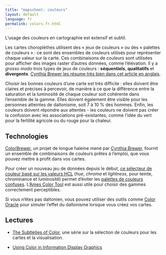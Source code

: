```yaml
---
title: "mapschool: couleurs"
layout: default
language: fr
permalink: colors.fr.html
---
```


L’usage des couleurs en cartographie est extensif et subtil.

Les cartes choroplèthes utilisent des « jeux de couleurs » ou des « palettes de couleurs » : ce sont des ensembles de couleurs utilisés pour représenter chaque valeur sur la carte. Ces combinaisons de couleurs sont utilisées pour afficher des images raster d’autres données, comme l’élévation. Il y a *grosso modo* trois types de jeux de couleurs : **séquentiels**, **qualitatifs** et **divergents**. [Cynthia Brewer les résume très bien dans cet article en anglais](http://colorbrewer2.org/learnmore/schemes_full.html).

Choisir les bonnes couleurs d’une carte est très difficile : elles doivent être claires et précises à percevoir, de manière à ce que la différence entre la saturation et la luminosité de chaque couleur soit cohérente dans l’ensemble de la gamme. Elles doivent également être visible pour les personnes atteintes de daltonisme, soit 7 à 10 % des hommes. Enfin, les couleurs doivent répondre aux attentes - les couleurs ne doivent pas créer la confusion avec les associations pré-existantes, comme l’idée du vert pour la fertilité agricole ou du rouge pour la chaleur.

## Technologies

[ColorBrewer](http://colorbrewer2.org/), un projet de longue haleine mené par [Cynthia Brewer](http://www.personal.psu.edu/cab38/), fournit un ensemble de combinaisons de couleurs prêtes à l’emploi, que vous pouvez mettre à profit dans vos cartes.

Pour créer un nouveau jeu de données depuis le début, [ce sélecteur de couleur basé sur les valeurs HCL](http://vis4.net/labs/colorvis/embed.html?m=hcl&gradients=6) (*hue*, *chroma* et *lightness*, pour teinte, chrominance et luminosité) permet d’éviter les [palettes de couleurs confuses](http://vis4.net/blog/posts/avoid-equidistant-hsv-colors/). L’[Ames Color Tool]( http://colorusage.arc.nasa.gov/ColorTool.php) est aussi utile pour choisir des gammes correctement perceptibles.

Si vous n’êtes pas daltonien, vous pouvez utiliser des outils comme [Color Oracle](http://colororacle.org/) pour simuler l’effet du daltonisme lorsque vous créez vos cartes.

## Lectures

* [The Subtleties of Color](http://earthobservatory.nasa.gov/blogs/elegantfigures/2013/08/05/subtleties-of-color-part-1-of-6/), une série sur la sélection de couleurs pour les cartes et la visualisation.

* [Using Color in Information Display Graphics](http://colorusage.arc.nasa.gov/)
